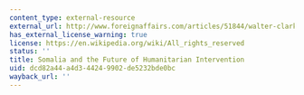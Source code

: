 ```yaml
---
content_type: external-resource
external_url: http://www.foreignaffairs.com/articles/51844/walter-clarke-and-jeffrey-herbst/somalia-and-the-future-of-humanitarian-intervention
has_external_license_warning: true
license: https://en.wikipedia.org/wiki/All_rights_reserved
status: ''
title: Somalia and the Future of Humanitarian Intervention
uid: dcd82a44-a4d3-4424-9902-de5232bde0bc
wayback_url: ''
---
```

